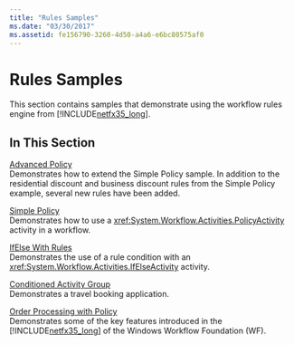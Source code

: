 ```yaml
---
title: "Rules Samples"
ms.date: "03/30/2017"
ms.assetid: fe156790-3260-4d50-a4a6-e6bc80575af0
---
```

# Rules Samples
This section contains samples that demonstrate using the workflow rules engine from [!INCLUDE[netfx35_long](../../../../includes/netfx35-long-md.md)].  
  
## In This Section  
 [Advanced Policy](../../../../docs/framework/windows-workflow-foundation/samples/advanced-policy.md)  
 Demonstrates how to extend the Simple Policy sample. In addition to the residential discount and business discount rules from the Simple Policy example, several new rules have been added.  
  
 [Simple Policy](../../../../docs/framework/windows-workflow-foundation/samples/simple-policy.md)  
 Demonstrates how to use a <xref:System.Workflow.Activities.PolicyActivity> activity in a workflow.  
  
 [IfElse With Rules](../../../../docs/framework/windows-workflow-foundation/samples/ifelse-with-rules.md)  
 Demonstrates the use of a rule condition with an <xref:System.Workflow.Activities.IfElseActivity> activity.  
  
 [Conditioned Activity Group](../../../../docs/framework/windows-workflow-foundation/samples/conditioned-activity-group.md)  
 Demonstrates a travel booking application.  
  
 [Order Processing with Policy](../../../../docs/framework/windows-workflow-foundation/samples/order-processing-with-policy.md)  
 Demonstrates some of the key features introduced in the [!INCLUDE[netfx35_long](../../../../includes/netfx35-long-md.md)] of the Windows Workflow Foundation (WF).

